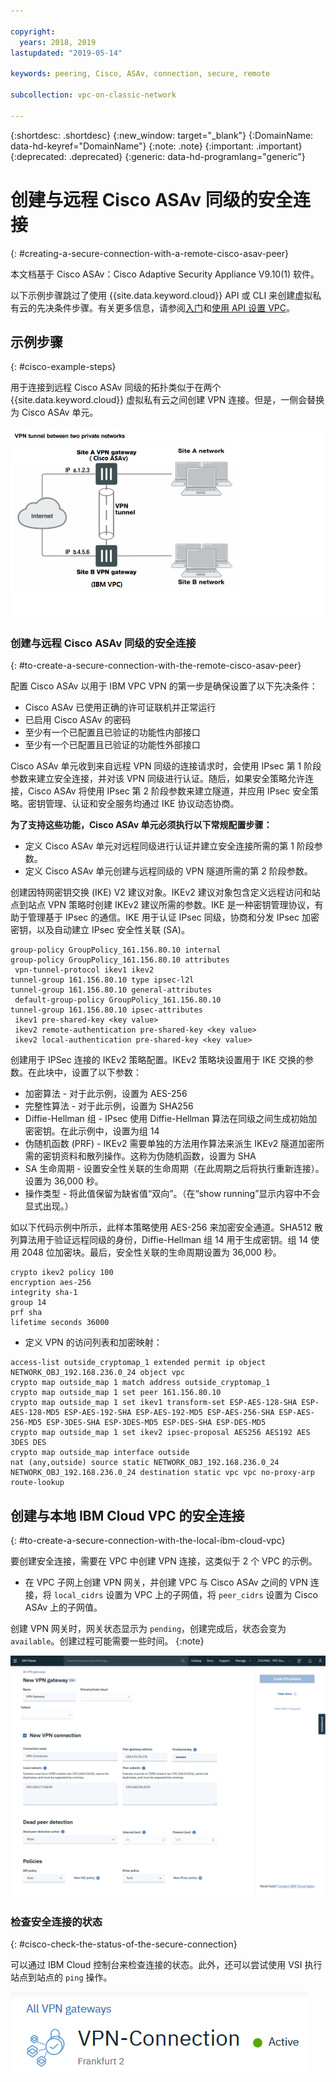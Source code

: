 ```yaml
---

copyright:
  years: 2018, 2019
lastupdated: "2019-05-14"

keywords: peering, Cisco, ASAv, connection, secure, remote

subcollection: vpc-on-classic-network

---
```


{:shortdesc: .shortdesc} 
{:new_window: target="_blank"} 
{:DomainName: data-hd-keyref="DomainName"} 
{:note: .note} 
{:important: .important} 
{:deprecated: .deprecated} 
{:generic: data-hd-programlang="generic"}

# 创建与远程 Cisco ASAv 同级的安全连接
{: #creating-a-secure-connection-with-a-remote-cisco-asav-peer}

本文档基于 Cisco ASAv：Cisco Adaptive Security Appliance V9.10(1) 软件。

以下示例步骤跳过了使用 {{site.data.keyword.cloud}} API 或 CLI 来创建虚拟私有云的先决条件步骤。有关更多信息，请参阅[入门](/docs/vpc-on-classic?topic=vpc-on-classic-getting-started)和[使用 API 设置 VPC](/docs/vpc-on-classic?topic=vpc-on-classic-creating-a-vpc-using-the-rest-apis)。

## 示例步骤
{: #cisco-example-steps}

用于连接到远程 Cisco ASAv 同级的拓扑类似于在两个 {{site.data.keyword.cloud}} 虚拟私有云之间创建 VPN 连接。但是，一侧会替换为 Cisco ASAv 单元。

![在此输入图像描述](./images/vpc-vpn-asav-figure.png)

### 创建与远程 Cisco ASAv 同级的安全连接
{: #to-create-a-secure-connection-with-the-remote-cisco-asav-peer}

配置 Cisco ASAv 以用于 IBM VPC VPN 的第一步是确保设置了以下先决条件：

* Cisco ASAv 已使用正确的许可证联机并正常运行
* 已启用 Cisco ASAv 的密码
* 至少有一个已配置且已验证的功能性内部接口
* 至少有一个已配置且已验证的功能性外部接口

Cisco ASAv 单元收到来自远程 VPN 同级的连接请求时，会使用 IPsec 第 1 阶段参数来建立安全连接，并对该 VPN 同级进行认证。随后，如果安全策略允许连接，Cisco ASAv 将使用 IPsec 第 2 阶段参数来建立隧道，并应用 IPsec 安全策略。密钥管理、认证和安全服务均通过 IKE 协议动态协商。

**为了支持这些功能，Cisco ASAv 单元必须执行以下常规配置步骤：**

* 定义 Cisco ASAv 单元对远程同级进行认证并建立安全连接所需的第 1 阶段参数。
* 定义 Cisco ASAv 单元创建与远程同级的 VPN 隧道所需的第 2 阶段参数。

创建因特网密钥交换 (IKE) V2 建议对象。IKEv2 建议对象包含定义远程访问和站点到站点 VPN 策略时创建 IKEv2 建议所需的参数。IKE 是一种密钥管理协议，有助于管理基于 IPsec 的通信。IKE 用于认证 IPsec 同级，协商和分发 IPsec 加密密钥，以及自动建立 IPsec 安全性关联 (SA)。 

```
group-policy GroupPolicy_161.156.80.10 internal
group-policy GroupPolicy_161.156.80.10 attributes
 vpn-tunnel-protocol ikev1 ikev2 
tunnel-group 161.156.80.10 type ipsec-l2l
tunnel-group 161.156.80.10 general-attributes
 default-group-policy GroupPolicy_161.156.80.10
tunnel-group 161.156.80.10 ipsec-attributes
 ikev1 pre-shared-key <key value>
 ikev2 remote-authentication pre-shared-key <key value>
 ikev2 local-authentication pre-shared-key <key value>
```

创建用于 IPSec 连接的 IKEv2 策略配置。IKEv2 策略块设置用于 IKE 交换的参数。在此块中，设置了以下参数：
* 加密算法 - 对于此示例，设置为 AES-256
* 完整性算法 - 对于此示例，设置为 SHA256
* Diffie-Hellman 组 - IPsec 使用 Diffie-Hellman 算法在同级之间生成初始加密密钥。在此示例中，设置为组 14
* 伪随机函数 (PRF) - IKEv2 需要单独的方法用作算法来派生 IKEv2 隧道加密所需的密钥资料和散列操作。这称为伪随机函数，设置为 SHA
* SA 生命周期 - 设置安全性关联的生命周期（在此周期之后将执行重新连接）。设置为 36,000 秒。
* 操作类型 - 将此值保留为缺省值“双向”。（在“show running”显示内容中不会显式出现。）

如以下代码示例中所示，此样本策略使用 AES-256 来加密安全通道。SHA512 散列算法用于验证远程同级的身份，Diffie-Hellman 组 14 用于生成密钥。组 14 使用 2048 位加密块。最后，安全性关联的生命周期设置为 36,000 秒。

```
crypto ikev2 policy 100
encryption aes-256
integrity sha-1
group 14
prf sha
lifetime seconds 36000
```

* 定义 VPN 的访问列表和加密映射：

```
access-list outside_cryptomap_1 extended permit ip object NETWORK_OBJ_192.168.236.0_24 object vpc 
crypto map outside_map 1 match address outside_cryptomap_1
crypto map outside_map 1 set peer 161.156.80.10 
crypto map outside_map 1 set ikev1 transform-set ESP-AES-128-SHA ESP-AES-128-MD5 ESP-AES-192-SHA ESP-AES-192-MD5 ESP-AES-256-SHA ESP-AES-256-MD5 ESP-3DES-SHA ESP-3DES-MD5 ESP-DES-SHA ESP-DES-MD5
crypto map outside_map 1 set ikev2 ipsec-proposal AES256 AES192 AES 3DES DES
crypto map outside_map interface outside
nat (any,outside) source static NETWORK_OBJ_192.168.236.0_24 NETWORK_OBJ_192.168.236.0_24 destination static vpc vpc no-proxy-arp route-lookup
```

## 创建与本地 IBM Cloud VPC 的安全连接
{: #to-create-a-secure-connection-with-the-local-ibm-cloud-vpc}

要创建安全连接，需要在 VPC 中创建 VPN 连接，这类似于 2 个 VPC 的示例。

* 在 VPC 子网上创建 VPN 网关，并创建 VPC 与 Cisco ASAv 之间的 VPN 连接，将 `local_cidrs` 设置为 VPC 上的子网值，将 `peer_cidrs` 设置为 Cisco ASAv 上的子网值。

创建 VPN 网关时，网关状态显示为 `pending`，创建完成后，状态会变为 `available`。创建过程可能需要一些时间。
{:note}


![在此输入图像描述](./images/vpc-vpn-asav-connection.png)

### 检查安全连接的状态
{: #cisco-check-the-status-of-the-secure-connection}

可以通过 IBM Cloud 控制台来检查连接的状态。此外，还可以尝试使用 VSI 执行站点到站点的 `ping` 操作。

![在此输入图像描述](./images/vpc-vpn-asav-status.png)
